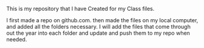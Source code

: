This is my repository that I have Created for my Class files.

I first made a repo on github.com. then made the files on my local computer, and added all the folders necessary. I will add the files that come through out the year into each folder and update and push them to my repo when needed.
